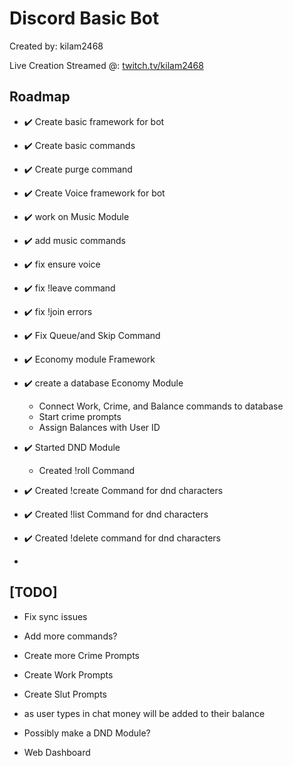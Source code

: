 # Discord Basic Bot
Created by: kilam2468 

Live Creation Streamed @: [twitch.tv/kilam2468](https://twitch.tv/kilam2468)


## Roadmap
- :heavy_check_mark: Create basic framework for bot
- :heavy_check_mark: Create basic commands
- :heavy_check_mark: Create purge command
  
- :heavy_check_mark: Create Voice framework for bot
- :heavy_check_mark: work on Music Module
- :heavy_check_mark: add music commands
- :heavy_check_mark: fix ensure voice
- :heavy_check_mark: fix !leave command
- :heavy_check_mark: fix !join errors
- :heavy_check_mark: Fix Queue/and Skip Command
- :heavy_check_mark: Economy module Framework

- :heavy_check_mark: create a database Economy Module
  - Connect Work, Crime, and Balance commands to database
  - Start crime prompts
  - Assign Balances with User ID
- :heavy_check_mark: Started DND Module
  - Created !roll Command 
- :heavy_check_mark: Created !create Command for dnd characters
- :heavy_check_mark: Created !list Command for dnd characters
- :heavy_check_mark: Created !delete command for dnd characters
- 

## [TODO]
- Fix sync issues
- Add more commands?
- Create more Crime Prompts
- Create Work Prompts
- Create Slut Prompts
- as user types in chat money will be added to their balance


- Possibly make a DND Module?
- Web Dashboard

